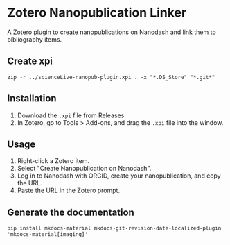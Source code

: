 # Zotero Nanopublication Linker
A Zotero plugin to create nanopublications on Nanodash and link them to bibliography items.

## Create xpi

```
zip -r ../scienceLive-nanopub-plugin.xpi . -x "*.DS_Store" "*.git*"
```

## Installation
1. Download the `.xpi` file from Releases.
2. In Zotero, go to Tools > Add-ons, and drag the `.xpi` file into the window.

## Usage
1. Right-click a Zotero item.
2. Select "Create Nanopublication on Nanodash".
3. Log in to Nanodash with ORCID, create your nanopublication, and copy the URL.
4. Paste the URL in the Zotero prompt.


## Generate the documentation

```
pip install mkdocs-material mkdocs-git-revision-date-localized-plugin 'mkdocs-material[imaging]'
```
